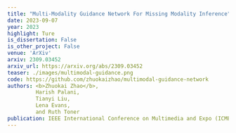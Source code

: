 ```yaml
---
title: "Multi-Modality Guidance Network For Missing Modality Inference"
date: 2023-09-07
year: 2023
highlight: Ture
is_dissertation: False
is_other_project: False
venue: 'ArXiv'
arxiv: 2309.03452
arxiv_url: https://arxiv.org/abs/2309.03452
teaser: ./images/multimodal-guidance.png
code: https://github.com/zhuokaizhao/multimodal-guidance-network
authors: <b>Zhuokai Zhao</b>,
         Harish Palani,
         Tianyi Liu,
         Lena Evans,
         and Ruth Toner
publication: IEEE International Conference on Multimedia and Expo (ICME) Industry Track
---
```

